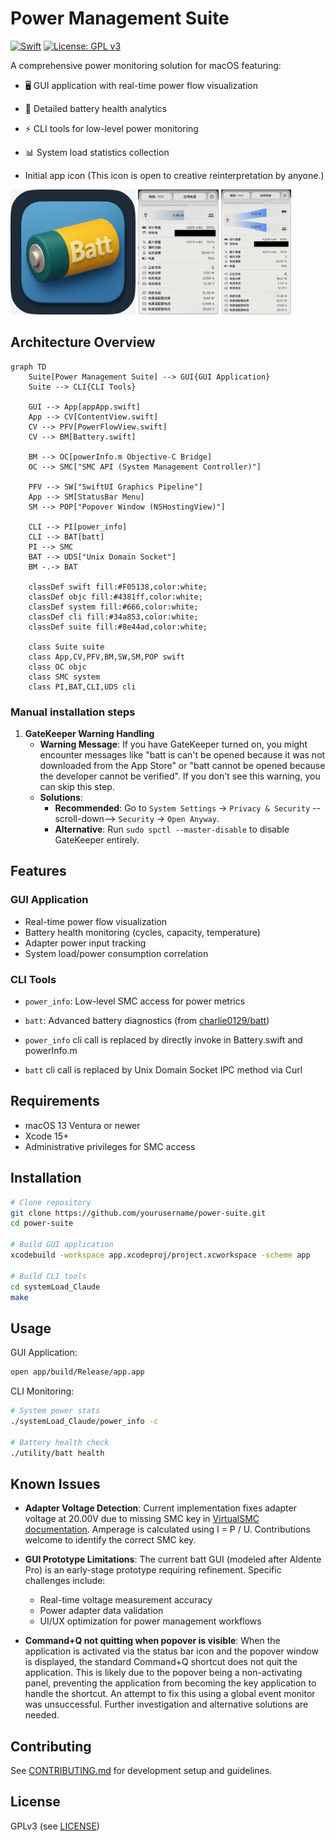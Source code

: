 # Power Management Suite

[![Swift](https://img.shields.io/badge/Swift-5.9-orange.svg)]()
[![License: GPL v3](https://img.shields.io/badge/License-GPLv3-blue.svg)](https://www.gnu.org/licenses/gpl-3.0)

A comprehensive power monitoring solution for macOS featuring:

- 🖥 GUI application with real-time power flow visualization
- 🔋 Detailed battery health analytics
- ⚡️ CLI tools for low-level power monitoring
- 📊 System load statistics collection

- Initial app icon (This icon is open to creative reinterpretation by anyone.)

<img src="image/Icon/a_batt_0.png" alt="Initial app icon" height="200">
<img src="image/capture0.png" alt="Capture 0" height="200">
<img src="image/capture1.png" alt="Capture 1" height="200">

## Architecture Overview

```mermaid
graph TD
    Suite[Power Management Suite] --> GUI{GUI Application}
    Suite --> CLI{CLI Tools}
    
    GUI --> App[appApp.swift]
    App --> CV[ContentView.swift]
    CV --> PFV[PowerFlowView.swift]
    CV --> BM[Battery.swift]
    
    BM --> OC[powerInfo.m Objective-C Bridge]
    OC --> SMC["SMC API (System Management Controller)"]
    
    PFV --> SW["SwiftUI Graphics Pipeline"]
    App --> SM[StatusBar Menu]
    SM --> POP["Popover Window (NSHostingView)"]
    
    CLI --> PI[power_info]
    CLI --> BAT[batt]
    PI --> SMC
    BAT --> UDS["Unix Domain Socket"]
    BM -.-> BAT
    
    classDef swift fill:#F05138,color:white;
    classDef objc fill:#4381ff,color:white;
    classDef system fill:#666,color:white;
    classDef cli fill:#34a853,color:white;
    classDef suite fill:#8e44ad,color:white;
    
    class Suite suite
    class App,CV,PFV,BM,SW,SM,POP swift
    class OC objc
    class SMC system
    class PI,BAT,CLI,UDS cli
```

### Manual installation steps
1. **GateKeeper Warning Handling**
    - **Warning Message**: If you have GateKeeper turned on, you might encounter messages like "batt is can't be opened because it was not downloaded from the App Store" or "batt cannot be opened because the developer cannot be verified". If you don't see this warning, you can skip this step.
    - **Solutions**:
        - **Recommended**: Go to `System Settings` -> `Privacy & Security` --scroll-down--> `Security` -> `Open Anyway`.
        - **Alternative**: Run `sudo spctl --master-disable` to disable GateKeeper entirely.


## Features

### GUI Application
- Real-time power flow visualization
- Battery health monitoring (cycles, capacity, temperature)
- Adapter power input tracking
- System load/power consumption correlation

### CLI Tools
- `power_info`: Low-level SMC access for power metrics
- `batt`: Advanced battery diagnostics (from [charlie0129/batt](https://github.com/charlie0129/batt))

- `power_info` cli call is replaced by directly invoke in Battery.swift and powerInfo.m
- `batt` cli call is replaced by Unix Domain Socket IPC method via Curl

## Requirements

- macOS 13 Ventura or newer
- Xcode 15+
- Administrative privileges for SMC access

## Installation

```bash
# Clone repository
git clone https://github.com/yourusername/power-suite.git
cd power-suite

# Build GUI application
xcodebuild -workspace app.xcodeproj/project.xcworkspace -scheme app

# Build CLI tools
cd systemLoad_Claude
make
```

## Usage

GUI Application:
```bash
open app/build/Release/app.app
```

CLI Monitoring:
```bash
# System power stats
./systemLoad_Claude/power_info -c

# Battery health check
./utility/batt health
```

## Known Issues

- **Adapter Voltage Detection**: Current implementation fixes adapter voltage at 20.00V due to missing SMC key in [VirtualSMC documentation](https://github.com/acidanthera/VirtualSMC/blob/master/Docs/SMCKeys.txt). Amperage is calculated using I = P / U. Contributions welcome to identify the correct SMC key.

- **GUI Prototype Limitations**: The current batt GUI (modeled after Aldente Pro) is an early-stage prototype requiring refinement. Specific challenges include:
  - Real-time voltage measurement accuracy
  - Power adapter data validation
  - UI/UX optimization for power management workflows

- **Command+Q not quitting when popover is visible**: When the application is activated via the status bar icon and the popover window is displayed, the standard Command+Q shortcut does not quit the application. This is likely due to the popover being a non-activating panel, preventing the application from becoming the key application to handle the shortcut. An attempt to fix this using a global event monitor was unsuccessful. Further investigation and alternative solutions are needed.

## Contributing
See [CONTRIBUTING.md](CONTRIBUTING.md) for development setup and guidelines.

## License
GPLv3 (see [LICENSE](LICENSE))
